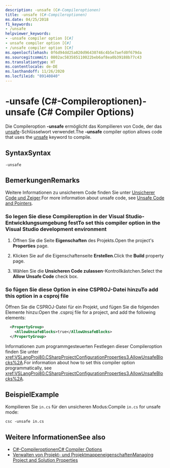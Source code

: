 ```yaml
---
description: -unsafe (C#-Compileroptionen)
title: -unsafe (C#-Compileroptionen)
ms.date: 04/25/2018
f1_keywords:
- /unsafe
helpviewer_keywords:
- -unsafe compiler option [C#]
- unsafe compiler option [C#]
- /unsafe compiler option [C#]
ms.openlocfilehash: 0f6d94dd25a020d96430746c4b5e7aefd0f679da
ms.sourcegitcommit: 0802ac583585110022beb6af8ea0b39188b77c43
ms.translationtype: HT
ms.contentlocale: de-DE
ms.lasthandoff: 11/26/2020
ms.locfileid: "89140840"
---
```

# <a name="-unsafe-c-compiler-options"></a><span data-ttu-id="507ef-103">-unsafe (C#-Compileroptionen)</span><span class="sxs-lookup"><span data-stu-id="507ef-103">-unsafe (C# Compiler Options)</span></span>

<span data-ttu-id="507ef-104">Die Compileroption **-unsafe** ermöglicht das Kompilieren von Code, der das [unsafe](../keywords/unsafe.md)-Schlüsselwort verwendet.</span><span class="sxs-lookup"><span data-stu-id="507ef-104">The **-unsafe** compiler option allows code that uses the [unsafe](../keywords/unsafe.md) keyword to compile.</span></span>  
  
## <a name="syntax"></a><span data-ttu-id="507ef-105">Syntax</span><span class="sxs-lookup"><span data-stu-id="507ef-105">Syntax</span></span>  
  
```console  
-unsafe  
```  
  
## <a name="remarks"></a><span data-ttu-id="507ef-106">Bemerkungen</span><span class="sxs-lookup"><span data-stu-id="507ef-106">Remarks</span></span>

<span data-ttu-id="507ef-107">Weitere Informationen zu unsicherem Code finden Sie unter [Unsicherer Code und Zeiger](../../programming-guide/unsafe-code-pointers/index.md).</span><span class="sxs-lookup"><span data-stu-id="507ef-107">For more information about unsafe code, see [Unsafe Code and Pointers](../../programming-guide/unsafe-code-pointers/index.md).</span></span>  
  
### <a name="to-set-this-compiler-option-in-the-visual-studio-development-environment"></a><span data-ttu-id="507ef-108">So legen Sie diese Compileroption in der Visual Studio-Entwicklungsumgebung fest</span><span class="sxs-lookup"><span data-stu-id="507ef-108">To set this compiler option in the Visual Studio development environment</span></span>  
  
1. <span data-ttu-id="507ef-109">Öffnen Sie die Seite **Eigenschaften** des Projekts.</span><span class="sxs-lookup"><span data-stu-id="507ef-109">Open the project's **Properties** page.</span></span>  
  
2. <span data-ttu-id="507ef-110">Klicken Sie auf die Eigenschaftenseite **Erstellen**.</span><span class="sxs-lookup"><span data-stu-id="507ef-110">Click the **Build** property page.</span></span>  
  
3. <span data-ttu-id="507ef-111">Wählen Sie die **Unsicheren Code zulassen**-Kontrollkästchen.</span><span class="sxs-lookup"><span data-stu-id="507ef-111">Select the **Allow Unsafe Code** check box.</span></span>  
  
### <a name="to-add-this-option-in-a-csproj-file"></a><span data-ttu-id="507ef-112">So fügen Sie diese Option in eine CSPROJ-Datei hinzu</span><span class="sxs-lookup"><span data-stu-id="507ef-112">To add this option in a csproj file</span></span>

<span data-ttu-id="507ef-113">Öffnen Sie die CSPROJ-Datei für ein Projekt, und fügen Sie die folgenden Elemente hinzu:</span><span class="sxs-lookup"><span data-stu-id="507ef-113">Open the .csproj file for a project, and add the following elements:</span></span>

```xml
  <PropertyGroup>
    <AllowUnsafeBlocks>true</AllowUnsafeBlocks>
  </PropertyGroup>
```

 <span data-ttu-id="507ef-114">Informationen zum programmgesteuerten Festlegen dieser Compileroption finden Sie unter <xref:VSLangProj80.CSharpProjectConfigurationProperties3.AllowUnsafeBlocks%2A>.</span><span class="sxs-lookup"><span data-stu-id="507ef-114">For information about how to set this compiler option programmatically, see <xref:VSLangProj80.CSharpProjectConfigurationProperties3.AllowUnsafeBlocks%2A>.</span></span>  
  
## <a name="example"></a><span data-ttu-id="507ef-115">Beispiel</span><span class="sxs-lookup"><span data-stu-id="507ef-115">Example</span></span>

<span data-ttu-id="507ef-116">Kompilieren Sie `in.cs` für den unsicheren Modus:</span><span class="sxs-lookup"><span data-stu-id="507ef-116">Compile `in.cs` for unsafe mode:</span></span>  
  
```console  
csc -unsafe in.cs  
```  
  
## <a name="see-also"></a><span data-ttu-id="507ef-117">Weitere Informationen</span><span class="sxs-lookup"><span data-stu-id="507ef-117">See also</span></span>

- [<span data-ttu-id="507ef-118">C#-Compileroptionen</span><span class="sxs-lookup"><span data-stu-id="507ef-118">C# Compiler Options</span></span>](index.md)
- [<span data-ttu-id="507ef-119">Verwalten von Projekt- und Projektmappeneigenschaften</span><span class="sxs-lookup"><span data-stu-id="507ef-119">Managing Project and Solution Properties</span></span>](/visualstudio/ide/managing-project-and-solution-properties)

